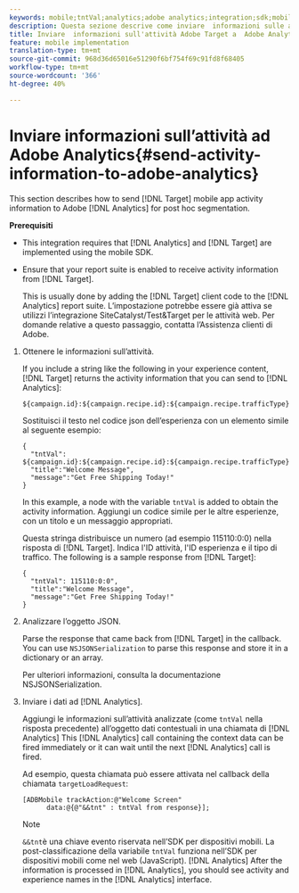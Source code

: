 ```yaml
---
keywords: mobile;tntVal;analytics;adobe analytics;integration;sdk;mobile sdk;
description: Questa sezione descrive come inviare  informazioni sulle attività delle app mobili Adobe Target a  Adobe Analytics per la segmentazione postAhoc.
title: Inviare  informazioni sull'attività Adobe Target a  Adobe Analytics
feature: mobile implementation
translation-type: tm+mt
source-git-commit: 968d36d65016e51290f6bf754f69c91fd8f68405
workflow-type: tm+mt
source-wordcount: '366'
ht-degree: 40%

---
```



# Inviare informazioni sull’attività ad Adobe Analytics{#send-activity-information-to-adobe-analytics}

This section describes how to send [!DNL Target] mobile app activity information to Adobe [!DNL Analytics] for post hoc segmentation.

**Prerequisiti**

* This integration requires that [!DNL Analytics] and [!DNL Target] are implemented using the mobile SDK.
* Ensure that your report suite is enabled to receive activity information from [!DNL Target].

   This is usually done by adding the [!DNL Target] client code to the [!DNL Analytics] report suite. L’impostazione potrebbe essere già attiva se utilizzi l’integrazione SiteCatalyst/Test&amp;Target per le attività web. Per domande relative a questo passaggio, contatta l’Assistenza clienti di Adobe.

1. Ottenere le informazioni sull’attività.

   If you include a string like the following in your experience content, [!DNL Target] returns the activity information that you can send to [!DNL Analytics]:

   ```
   ${campaign.id}:${campaign.recipe.id}:${campaign.recipe.trafficType}
   ```

   Sostituisci il testo nel codice json dell’esperienza con un elemento simile al seguente esempio:

   ```
   { 
     "tntVal": ${campaign.id}:${campaign.recipe.id}:${campaign.recipe.trafficType}", 
     "title":"Welcome Message", 
     "message":"Get Free Shipping Today!" 
   }
   ```

   In this example, a node with the variable `tntVal` is added to obtain the activity information. Aggiungi un codice simile per le altre esperienze, con un titolo e un messaggio appropriati.

   Questa stringa distribuisce un numero (ad esempio 115110:0:0) nella risposta di [!DNL Target]. Indica l&#39;ID attività, l&#39;ID esperienza e il tipo di traffico. The following is a sample response from [!DNL Target]:

   ```
   { 
     "tntVal": 115110:0:0", 
     "title":"Welcome Message", 
     "message":"Get Free Shipping Today!" 
   }
   ```

1. Analizzare l’oggetto JSON.

   Parse the response that came back from [!DNL Target] in the callback. You can use `NSJSONSerialization` to parse this response and store it in a dictionary or an array.

   Per ulteriori informazioni, consulta la documentazione [](https://developer.apple.com/library/ios/documentation/Foundation/Reference/NSJSONSerialization_Class/#//apple_ref/occ/clm/NSJSONSerialization/JSONObjectWithData:options:error) NSJSONSerialization.

1. Inviare i dati ad [!DNL Analytics].

   Aggiungi le informazioni sull’attività analizzate (come `tntVal` nella risposta precedente) all’oggetto dati contestuali in una chiamata di [!DNL Analytics] This [!DNL Analytics] call containing the context data can be fired immediately or it can wait until the next [!DNL Analytics] call is fired.

   Ad esempio, questa chiamata può essere attivata nel callback della chiamata `targetLoadRequest`:

   ```
   [ADBMobile trackAction:@"Welcome Screen"  
         data:@{@"&&tnt" : tntVal from response}];
   ```

   >[!NOTE]
   >
   >`&&tnt`è una chiave evento riservata nell’SDK per dispositivi mobili. La post-classificazione della variabile `tntVal` funziona nell’SDK per dispositivi mobili come nel web (JavaScript). [!DNL Analytics] After the information is processed in [!DNL Analytics], you should see activity and experience names in the [!DNL Analytics] interface.

